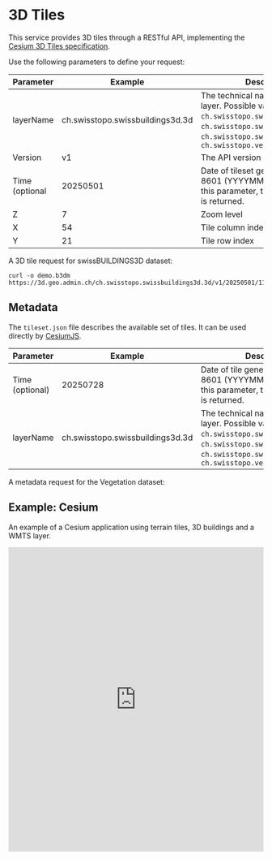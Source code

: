 # 3D Tiles

This service provides 3D tiles through a RESTful API, implementing the [Cesium 3D Tiles specification](https://github.com/CesiumGS/3d-tiles).

<ApiCodeBlock url="https://3d.geo.admin.ch/<LayerName>/<Version>/<Time>/<Z>/<X>/<Y>.b3dm" method="GET" />

Use the following parameters to define your request:

| Parameter        | Example                          | Description                                                                                                                                                                             |
| -----------------| -------------------------------- | --------------------------------------------------------------------------------------------------------------------------------------------------------------------------------------- |
| layerName        | ch.swisstopo.swissbuildings3d.3d | The technical name of the 3D layer. Possible values are: `ch.swisstopo.swissbuildings3d.3d`, `ch.swisstopo.swisstlm3d.3d`, `ch.swisstopo.swissnames3d.3d`, `ch.swisstopo.vegetation.3d` |
| Version          | v1                               | The API version                                                                                                                                                                         |
| Time (optional   | 20250501                         | Date of tileset generation in ISO-8601 (YYYYMMDD). If you omit this parameter, the most recent tile is returned.                                                                        |
| Z                | 7                                | Zoom level                                                                                                                                                                              |
| X                | 54                               | Tile column index                                                                                                                                                                       |
| Y                | 21                               | Tile row index                                                                                                                                                                          |

A 3D tile request for swissBUILDINGS3D dataset:

```http
curl -o demo.b3dm https://3d.geo.admin.ch/ch.swisstopo.swissbuildings3d.3d/v1/20250501/11/799/503.b3dm
```

## Metadata

The `tileset.json` file describes the available set of tiles.
It can be used directly by [CesiumJS](https://github.com/CesiumGS/cesium).

<ApiCodeBlock url="https://3d.geo.admin.ch/<LayerName>/<Version>/<Time>/tileset.json" method="GET" />


| Parameter       | Example                          | Description                                                                                                                                                                             |
| --------------- | -------------------------------- | --------------------------------------------------------------------------------------------------------------------------------------------------------------------------------------- |
| Time (optional) | 20250728                         | Date of tile generation in ISO-8601 (YYYYMMDD). If you omit this parameter, the most recent tile is returned.                                                                                                                                               |
| layerName       | ch.swisstopo.swissbuildings3d.3d | The technical name of the 3D layer. Possible values are: `ch.swisstopo.swissbuildings3d.3d`, `ch.swisstopo.swisstlm3d.3d`, `ch.swisstopo.swissnames3d.3d`, `ch.swisstopo.vegetation.3d` |

A metadata request for the Vegetation dataset:

<ExampleCodeBlock
request="curl https://3d.geo.admin.ch/ch.swisstopo.vegetation.3d/v1/tileset.json"
example='{
  "asset": {
    "version": "1.0",
    "extras": {
      "ion": {
        "georeferenced": true,
        "movable": false
      }
    }
  },
  "geometricError": 54.7213621044866,
  "root": {
    "boundingVolume": {
      "region": [
        0.10395173048091878, 0.799669540091651, 0.18307746929258154,
        0.83441919811829, -10003.500000067055, 2799.070391970873
      ]
    },
    "geometricError": 54.7213621044866,
    "refine": "ADD",
    "children": [...]
  }
}'
/>

## Example: Cesium

An example of a Cesium application using terrain tiles, 3D buildings and a WMTS layer.

<iframe height="600" style="width: 100%;" scrolling="no" src="https://codepen.io/geoadmin/embed/NPGLwVO?default-tab=js%2Cresult&editable=true&zoom=0.5" frameborder="no" loading="lazy" allowtransparency="true" allowfullscreen="true">
</iframe>
